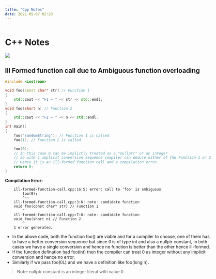 ```yaml
---
title: "Cpp Notes"
date: 2021-05-07 02:20
---
```


<div style="text-align: center;" markdown="1">

<div style="display: inline-block; text-align: left;"  markdown="1">

# C++ Notes

  <img src="/img/cpplogo.png">  


## Ill Formed function call due to Ambiguous function overloading

```c++
#include <iostream>

void foo(const char* str) // Function 1
{
    std::cout << "F1 = " << str << std::endl;
}
void foo(short n) // Function 2
{
    std::cout << "F2 = " << n << std::endl;
}
int main()
{
    foo("randomString"); // Function 1 is called
    foo(1); // Function 2 is called

    foo(0); 
    // In this case 0 can be implictly treated as a "nullptr" or an integer
    // so with 1 implicit conversion sequence compiler can deduce either of the Function 1 or 2
    // Hence it is an ill-formed function call and a compilation error.
    return 0;
}
```
**Compilation Error:**
```     
    ill-formed-function-call.cpp:16:5: error: call to 'foo' is ambiguous
        foo(0); 
        ^~~
    ill-formed-function-call.cpp:3:6: note: candidate function
    void foo(const char* str) // Function 1
        ^
    ill-formed-function-call.cpp:7:6: note: candidate function
    void foo(short n) // Function 2
        ^
    1 error generated.
```
* In the above code, both the function foo() are viable and for a compiler to choose, one of them has to have a better conversion sequence but since 0 is of type int and also a nullptr constant, in both cases we have a single conversion and hence no function is better than the other hence ill-formed.
* If the function defination had foo(int) then the compiler can treat 0 as integer without any implicit conversion and hence no error.
* Similarly if we pass foo(0L) and we have a definition like foo(long n).
> Note: nullptr constant is an integer literal with value 0.

</div>
</div>